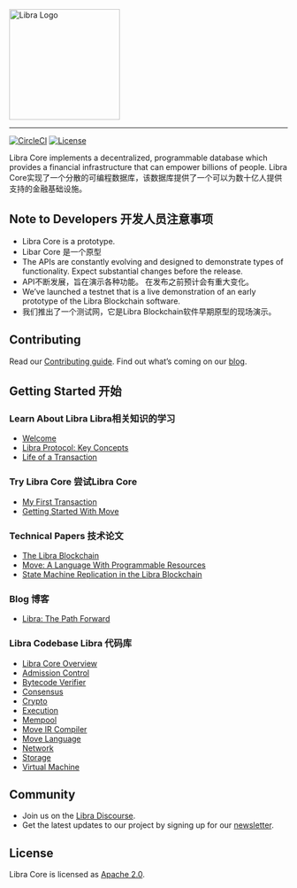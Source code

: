 <a href="https://developers.libra.org">
	<img width="200" src="./.assets/libra.png" alt="Libra Logo" />
</a>

<hr/>

[![CircleCI](https://circleci.com/gh/libra/libra.svg?style=shield)](https://circleci.com/gh/libra/libra)
[![License](https://img.shields.io/badge/license-Apache-green.svg)](LICENSE.md)

Libra Core implements a decentralized, programmable database which provides a financial infrastructure that can empower billions of people.
Libra Core实现了一个分散的可编程数据库，该数据库提供了一个可以为数十亿人提供支持的金融基础设施。
## Note to Developers 开发人员注意事项
* Libra Core is a prototype. 
* Libar Core 是一个原型
* The APIs are constantly evolving and designed to demonstrate types of functionality. Expect substantial changes before the release.
* API不断发展，旨在演示各种功能。 在发布之前预计会有重大变化。
* We’ve launched a testnet that is a live demonstration of an early prototype of the Libra Blockchain software.
* 我们推出了一个测试网，它是Libra Blockchain软件早期原型的现场演示。

## Contributing 

Read our [Contributing guide](https://developers.libra.org/docs/community/contributing). Find out what’s coming on our [blog](https://developers.libra.org/blog/2019/06/18/the-path-forward).

## Getting Started 开始

### Learn About Libra Libra相关知识的学习
* [Welcome](https://developers.libra.org/docs/welcome-to-libra)
* [Libra Protocol: Key Concepts](https://developers.libra.org/docs/libra-protocol)
* [Life of a Transaction](https://developers.libra.org/docs/life-of-a-transaction)

### Try Libra Core 尝试Libra Core
* [My First Transaction](https://developers.libra.org/docs/my-first-transaction)
* [Getting Started With Move](https://developers.libra.org/docs/move-overview)

### Technical Papers 技术论文
* [The Libra Blockchain](https://developers.libra.org/docs/the-libra-blockchain-paper)
* [Move: A Language With Programmable Resources](https://developers.libra.org/docs/move-paper)
* [State Machine Replication in the Libra Blockchain](https://developers.libra.org/docs/state-machine-replication-paper)

### Blog 博客
* [Libra: The Path Forward](https://developers.libra.org/blog/2019/06/18/the-path-forward/)

### Libra Codebase Libra 代码库

* [Libra Core Overview](https://developers.libra.org/docs/libra-core-overview)
* [Admission Control](https://developers.libra.org/docs/crates/admission-control)
* [Bytecode Verifier](https://developers.libra.org/docs/crates/bytecode-verifier)
* [Consensus](https://developers.libra.org/docs/crates/consensus)
* [Crypto](https://developers.libra.org/docs/crates/crypto)
* [Execution](https://developers.libra.org/docs/crates/execution)
* [Mempool](https://developers.libra.org/docs/crates/mempool)
* [Move IR Compiler](https://developers.libra.org/docs/crates/ir-to-bytecode)
* [Move Language](https://developers.libra.org/docs/crates/move-language)
* [Network](https://developers.libra.org/docs/crates/network)
* [Storage](https://developers.libra.org/docs/crates/storage)
* [Virtual Machine](https://developers.libra.org/docs/crates/vm)


## Community

* Join us on the [Libra Discourse](https://community.libra.org).
* Get the latest updates to our project by signing up for our [newsletter](https://developers.libra.org/newsletter_form).

## License

Libra Core is licensed as [Apache 2.0](https://github.com/libra/libra/blob/master/LICENSE).
